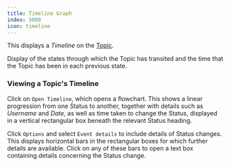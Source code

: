 ```yaml
---
title: Timeline Graph
index: 5000
icon: timeline
---
```


This displays a *Timeline* on the [Topic](/concepts/topic).

Display of the states through which the Topic has transited and the time that the Topic has been in each previous state.

### Viewing a Topic's Timeline

Click on `Open Timeline`, which opens a flowchart. This shows a linear progression from one Status to another, together
with details such as *Username* and *Date*, as well as time taken to change the Status, displayed in a vertical
rectangular box beneath the relevant Status heading.

Click `Options` and select `Event details` to include details of Status changes.  This displays horizontal bars in the
rectangular boxes for which further details are available. Click on any of these bars to open a text box containing
details concerning the Status change.

